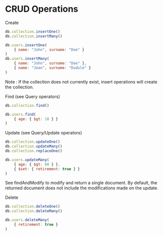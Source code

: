 # CRUD Operations
<span class="concept">Create</span>
```javascript
db.collection.insertOne() 
db.collection.insertMany()
```
```javascript
db.users.insertOne(
    { name: "John", surname: "Doe" }
) 
db.users.insertMany(
    { name: "John", surname: "Doe" },
    { name: "Jean", surname: "Dudule" }
)
```
Note : If the collection does not currently exist, insert operations will create the collection.

<span class="concept">Find</span> (see Query operators)
```javascript
db.collection.find()
```
```javascript
db.users.find(
    { age: { $gt: 18 } }
)
```

<span class="concept">Update</span> (see Query/Update operators)
```javascript
db.collection.updateOne()
db.collection.updateMany()
db.collection.replaceOne()
```
```javascript
db.users.updateMany(
    { age: { $gt: 60 } },
    { $set: { retirement: true } }
)
```
See <span class="concept">findAndModify</span> to modify and return a single document. By default, the returned document does not include the modifications made on the update.

<span class="concept">Delete</span>
```javascript
db.collection.deleteOne()
db.collection.deleteMany()
```
```javascript
db.users.deleteMany(
    { retirement: true }
)
```
